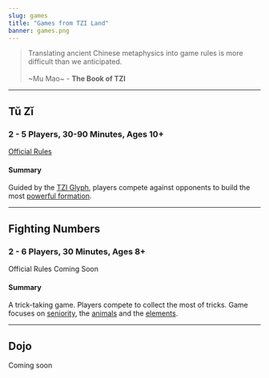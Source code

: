 ```yaml
---
slug: games
title: "Games from TZI Land"
banner: games.png
---
```

>Translating ancient Chinese metaphysics into game rules 
is more difficult than we anticipated.<br /><br /> ~Mu Mao~ - **The Book of TZI**

---
## Tǔ Zǐ
### 2 - 5 Players, 30-90 Minutes, Ages 10+
[Official Rules](tu-zi)
#### Summary
Guided by the [TZI Glyph](glyphs), players compete against opponents to build the most [powerful formation](formations).

---
## Fighting Numbers
### 2 - 6 Players, 30 Minutes, Ages 8+
Official Rules Coming Soon
#### Summary
A trick-taking game. Players compete to collect the most of tricks. Game focuses on [seniority](seniority "Seniority"), the [animals](animals "Animals") and the [elements](elements "Elements").

---
## Dojo
Coming soon
